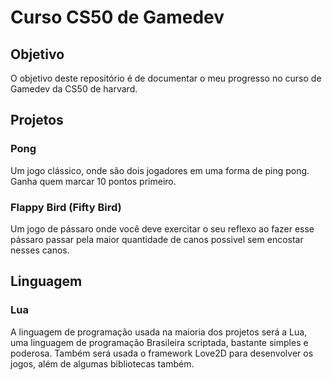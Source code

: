 # Curso CS50 de Gamedev

## Objetivo
O objetivo deste repositório é de documentar o meu progresso no curso de Gamedev da CS50 de harvard.

## Projetos
### Pong
Um jogo clássico, onde são dois jogadores em uma forma de ping pong. Ganha quem marcar 10 pontos primeiro.

### Flappy Bird (Fifty Bird)
Um jogo de pássaro onde você deve exercitar o seu reflexo ao fazer esse pássaro passar pela maior quantidade de canos possivel sem encostar nesses canos.

## Linguagem
### Lua
A linguagem de programação usada na maioria dos projetos será a Lua, uma linguagem de programação Brasileira scriptada, bastante simples e poderosa.
Também será usada o framework Love2D para desenvolver os jogos, além de algumas bibliotecas também.